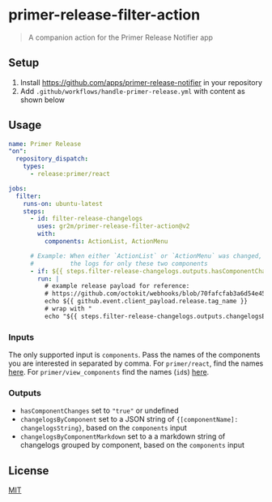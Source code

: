 # primer-release-filter-action

> A companion action for the Primer Release Notifier app

## Setup

1. Install https://github.com/apps/primer-release-notifier in your repository
2. Add `.github/workflows/handle-primer-release.yml` with content as shown below

## Usage

```yaml
name: Primer Release
"on":
  repository_dispatch:
    types:
      - release:primer/react

jobs:
  filter:
    runs-on: ubuntu-latest
    steps:
      - id: filter-release-changelogs
        uses: gr2m/primer-release-filter-action@v2
        with:
          components: ActionList, ActionMenu

      # Example: When either `ActionList` or `ActionMenu` was changed, log out the version and
      #          the logs for only these two components
      - if: ${{ steps.filter-release-changelogs.outputs.hasComponentChanges }}
        run: |
          # example release payload for reference:
          # https://github.com/octokit/webhooks/blob/70fafcfab3a6d54e45f3a2a8370c809fe9ee28c0/payload-examples/api.github.com/release/created.payload.json
          echo ${{ github.event.client_payload.release.tag_name }}
          # wrap with "
          echo "${{ steps.filter-release-changelogs.outputs.changelogsByComponentMarkdown }}"
```

### Inputs

The only supported input is `components`. Pass the names of the components you are interested in separated by comma. For `primer/react`, find the names [here](https://github.com/primer/react/blob/main/generated/components.json). For `primer/view_components` find the names (`id`s) [here](https://primer.github.io/view_components/components.json).

### Outputs

- `hasComponentChanges` set to `"true"` or undefined
- `changelogsByComponent` set to a JSON string of `{[componentName]: changelogsString}`, based on the `components` input
- `changelogsByComponentMarkdown` set to a a markdown string of changelogs grouped by component, based on the `components` input

## License

[MIT](LICENSE)
